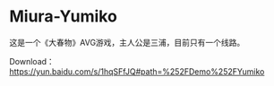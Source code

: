 # Miura-Yumiko

这是一个《大春物》AVG游戏，主人公是三浦，目前只有一个线路。

Download：https://yun.baidu.com/s/1hqSFfJQ#path=%252FDemo%252FYumiko